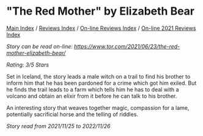 # "The Red Mother" by Elizabeth Bear

[Main Index](../../../README.md) / [Reviews Index](../../README.md) / [On-line Reviews Index](../README.md) / [On-line 2021 Reviews Index](README.md)

*Story can be read on-line: <https://www.tor.com/2021/06/23/the-red-mother-elizabeth-bear/>*

*Rating: 3/5 Stars*

Set in Iceland, the story leads a male witch on a trail to find his brother to inform him that he has been pardoned for a crime which got him exiled. But he finds the trail leads to a farm which tells him he has to deal with a volcano and obtain an elixir from it before he can talk to his brother.

An interesting story that weaves together magic, compassion for a lame, potentially sacrificial horse and the telling of riddles.

*Story read from 2021/11/25 to 2022/11/26*
